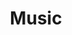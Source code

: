 ---
title: "Music"
description: "Original songs and music-related software."
aliases: [/music/]
menu:
  main:
    name: "Music"
    identifier: "music"
    url: "/music/"
    weight: -30
    params:
      banner: "https://moondeer.blog/uploads/2021/8d0a055caa.jpg"
---